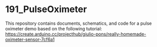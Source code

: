 # 191_PulseOximeter
This repository contains documents, schematics, and code for a pulse oximeter demo based on the following tutorial:  https://create.arduino.cc/projecthub/giulio-pons/really-homemade-oximeter-sensor-7cf6a1
